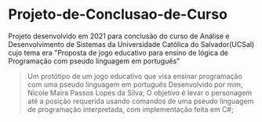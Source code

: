 # Projeto-de-Conclusao-de-Curso
Projeto desenvolvido em 2021 para conclusão do curso de Análise e Desenvolvimento de Sistemas  da Universidade Católica do Salvador(UCSal) cujo tema era "Proposta de jogo educativo para ensino de lógica de Programação com  pseudo linguagem em português"
>Um protótipo de um jogo educativo que visa ensinar programação com uma pseudo linguagem em português
Desenvolvido por mim, Nicole Maira Passos Lopes da Silva;
O objetivo é levar o personagem até a posição requerida usando comandos de uma pseudo linguagem de programação interpretada, com implementação feita em C#;
